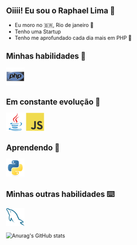 ## Oiiii! Eu sou o Raphael Lima :metal:

+ Eu moro no :brazil:, Rio de janeiro :green_heart:	
+ Tenho uma Startup 
+ Tenho me aprofundado cada dia mais em PHP :elephant:	

## Minhas habilidades :floppy_disk:

<img src="https://raw.githubusercontent.com/devicons/devicon/00f02ef57fb7601fd1ddcc2fe6fe670fef3ae3e4/icons/php/php-original.svg" height="50" width="50" ></img>

## Em constante evolução :dvd:

<img src="https://raw.githubusercontent.com/devicons/devicon/00f02ef57fb7601fd1ddcc2fe6fe670fef3ae3e4/icons/java/java-original.svg" height="50" width="50" ></img>
<img src="https://raw.githubusercontent.com/devicons/devicon/00f02ef57fb7601fd1ddcc2fe6fe670fef3ae3e4/icons/javascript/javascript-original.svg" height="50" width="50" ></img>

## Aprendendo :footprints:

<img src="https://raw.githubusercontent.com/devicons/devicon/00f02ef57fb7601fd1ddcc2fe6fe670fef3ae3e4/icons/python/python-original.svg" height="50" width="50" ></img>

## Minhas outras habilidades :keyboard:	

<img src="https://raw.githubusercontent.com/devicons/devicon/00f02ef57fb7601fd1ddcc2fe6fe670fef3ae3e4/icons/mysql/mysql-original.svg" height="50" width="50" ></img>

![Anurag's GitHub stats](https://github-readme-stats.vercel.app/api?username=raphaellimarjbr&show_icons=true&theme=radical)
